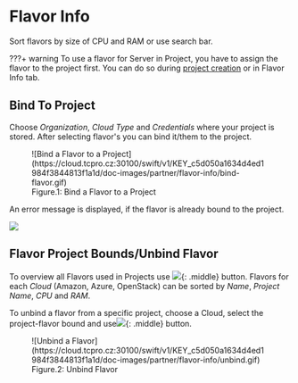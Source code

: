 # **Flavor Info**

Sort flavors by size of CPU and RAM or use search bar.

???+ warning
    To use a flavor for Server in Project, you have to assign the flavor to the project first. You can do so during [project creation](../projects/creating-a-new-project) or in Flavor Info tab.

## **Bind To Project**

Choose *Organization*, *Cloud Type* and *Credentials* where your project is stored. After selecting flavor's you can bind it/them to the project.

<figure markdown>
  ![Bind a Flavor to a Project](https://cloud.tcpro.cz:30100/swift/v1/KEY_c5d050a1634d4ed1984f3844813f1a1d/doc-images/partner/flavor-info/bind-flavor.gif)
  <figcaption>Figure.1: Bind a Flavor to a Project</figcaption>
</figure>

An error message is displayed, if the flavor is already bound to the project.

![](https://cloud.tcpro.cz:30100/swift/v1/KEY_c5d050a1634d4ed1984f3844813f1a1d/doc-images/partner/flavor-info/flavor-bounded.png)

## **Flavor Project Bounds/Unbind Flavor**

To overview all Flavors used in Projects use ![](https://cloud.tcpro.cz:30100/swift/v1/KEY_c5d050a1634d4ed1984f3844813f1a1d/doc-images/partner/flavor-info/flavor-project-bounds.png){: .middle} button. Flavors for each *Cloud* (Amazon, Azure, OpenStack) can be sorted by *Name*, *Project Name*, *CPU* and *RAM*.

To unbind a flavor from a specific project, choose a Cloud, select the project-flavor bound and use![](https://cloud.tcpro.cz:30100/swift/v1/KEY_c5d050a1634d4ed1984f3844813f1a1d/doc-images/partner/flavor-info/unbind-flavor.png){: .middle} button.

<figure markdown>
  ![Unbind a Flavor](https://cloud.tcpro.cz:30100/swift/v1/KEY_c5d050a1634d4ed1984f3844813f1a1d/doc-images/partner/flavor-info/unbind.gif)
  <figcaption>Figure.2: Unbind Flavor </figcaption>
</figure>
